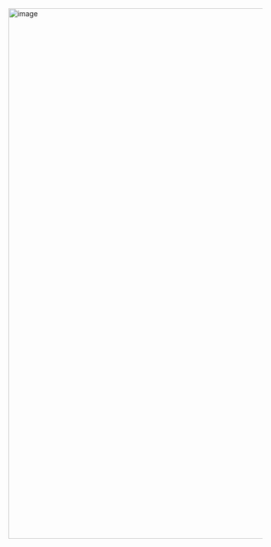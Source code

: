 <img width="1918" height="1052" alt="image" src="https://github.com/user-attachments/assets/1abdb095-b939-4f41-80cb-4f15b9b390e7" />
